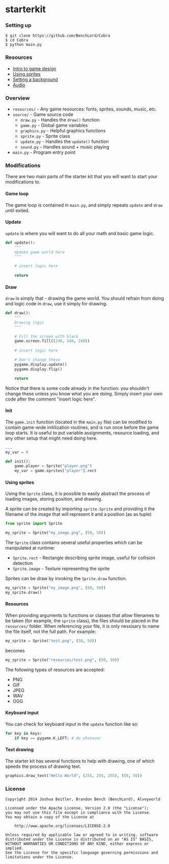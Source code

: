 # starterkit

### Setting up
```
$ git clone https://github.com/BenchLord/Cobra
$ cd Cobra
$ python main.py
```

### Resources
* [Intro to game design](https://docs.google.com/presentation/d/11oSHUDFR2WoMJXsoLWD1vtIr-BZaxDjECcIPFVro8iA/edit?usp=sharing)
* [Using sprites](https://github.com/alveyworld-dev/starterkit/wiki/Sprites)
* [Setting a background](https://github.com/alveyworld-dev/starterkit/wiki/Background)
* [Audio](https://github.com/alveyworld-dev/starterkit/wiki/Audio)

### Overview
* `resources/` - Any game resources: fonts, sprites, sounds, music, etc.
* `source/` - Game source code
    - `draw.py` - Handles the `draw()` function
    - `game.py` - Global game variables
    - `graphics.py` - Helpful graphics functions
    - `sprite.py` - Sprite class
    - `update.py` - Handles the `update()` function
    - `sound.py` - Handles sound + music playing
* `main.py` - Program entry point

### Modifications
There are two main parts of the starter kit that you will want to start your
modifications to.

#### Game loop
The game loop is contained in `main.py`, and simply repeats `update` and `draw`
 until exited.

#### Update
`update` is where you will want to do all your math and basic game logic.
```python
def update():
    """
    Update game world here
    """

    # insert logic here
    
    return
```

#### Draw
`draw` is simply that - drawing the game world.  You should refrain from doing
and logic code in `draw`, use it simply for drawing.
```python
def draw():
    """
    Drawing logic
    """

    # Fill the screen with black
    game.screen.fill((240, 240, 240))
    
    # insert logic here

    # Don't change these
    pygame.display.update()
    pygame.display.flip()

    return
```
Notice that there is some code already in the function: you shouldn't change
these unless you know what you are doing.  Simply insert your own code after
the comment "insert logic here".

#### Init
The `game.init` function (located in the `main.py` file) can be modified to contain game-wide initilization routines, and is run once before the game loop starts.  It is useful to put variable assignments, resource loading, and any other setup that might need doing here.
```python
...
my_var = 0

def init():
    game.player = Sprite("player.png")
    my_var = game.sprites["player"].rect
```

#### Using sprites
Using the `Sprite` class, it is possible to easily abstract the process of loading images, storing position, and drawing.

A sprite can be created by importing `sprite.Sprite` and providing it the filename of the image that will represent it and a position (as as tuple)
```python
from sprite import Sprite

my_sprite = Sprite("my_image.png", (50, 50))
```
The `Sprite` class contains several useful properties which can be manipulated at runtime:
* `Sprite.rect` - Rectangle describing sprite image, useful for collision detection
* `Sprite.image` - Texture representing the sprite

Sprites can be draw by invoking the `Sprite.draw` function.
```python
my_sprite = Sprite("my_image.png", (50, 50))
my_sprite.draw()
```

#### Resources
When providing arguments to functions or classes that allow filenames to be taken (for example, the `sprite` class),
the files should be placed in the `resources/` folder.  When referencing your file, it is only nessisary to name
the file itself, not the full path.  For example:
```python
my_sprite = Sprite("test.png", (50, 50))
```
becomes
```python
my_sprite = Sprite("resources/test.png", (50, 50))
```
The following types of resources are accepted:
* PNG
* GIF
* JPEG
* WAV
* OGG

#### Keyboard input
You can check for keyboard input in the `update` function like so:
```python
for key in keys:
    if key == pygame.K_LEFT: # do whatever
```

#### Text drawing
The starter kit has several functions to help with drawing, one of which
speeds the process of drawing text.
```python
graphics.draw_text("Hello World", (255, 255, 255), (50, 50))
```

### License
```
Copyright 2014 Joshua Beitler, Brandon Bench (BenchLord), Alveyworld

Licensed under the Apache License, Version 2.0 (the "License");
you may not use this file except in compliance with the License.
You may obtain a copy of the License at

    http://www.apache.org/licenses/LICENSE-2.0

Unless required by applicable law or agreed to in writing, software
distributed under the License is distributed on an "AS IS" BASIS,
WITHOUT WARRANTIES OR CONDITIONS OF ANY KIND, either express or implied.
See the License for the specific language governing permissions and
limitations under the License. 
```
